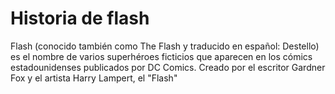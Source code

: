 # Historia de flash


Flash (conocido también como The Flash y traducido en español: Destello) es el nombre de varios superhéroes ficticios que aparecen en los
cómics estadounidenses publicados por DC Comics. Creado por el escritor Gardner Fox y el artista Harry Lampert, el "Flash"
